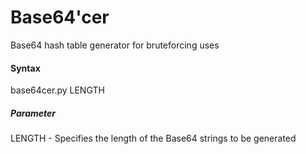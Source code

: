 # Base64'cer
Base64 hash table generator for bruteforcing uses

<h4>Syntax</h4>
<p>base64cer.py LENGTH</p>

<h5>Parameter</h5>
<p>LENGTH - Specifies the length of the Base64 strings to be generated</p>
